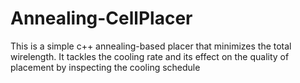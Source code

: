 # Annealing-CellPlacer
This is a simple c++ annealing-based placer that minimizes the total wirelength. It tackles the cooling rate and its effect on the quality of placement by inspecting the cooling schedule
